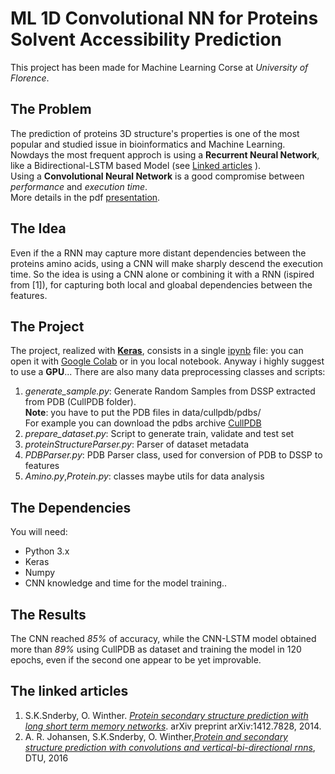 # ML 1D Convolutional NN for Proteins Solvent Accessibility Prediction

This project has been made for Machine Learning Corse at *University of Florence*.

The Problem
------
The prediction of proteins 3D structure's properties is one of the most popular and studied issue in bioinformatics and Machine Learning.<br>
Nowdays the most frequent approch is using a **Recurrent Neural Network**, like a Bidirectional-LSTM based Model (see [Linked articles](#the-linked-articles)
).<br>
Using a **Convolutional Neural Network** is a good compromise between *performance* and *execution time*.<br>
More details in the pdf [presentation](cnn_protein_solvent_accessibility_prediction.pdf).

The Idea
------
Even if the a RNN may capture more distant dependencies between the proteins amino acids, using a CNN will make sharply descend the execution time.
So the idea is using a CNN alone or combining it with a RNN (ispired from [1]), for capturing both local and gloabal dependencies between the features.

The Project
------
The project, realized with [**Keras**](https://github.com/keras-team/keras/), consists in a single [ipynb](https://ipython.org/ipython-doc/1/interactive/notebook.html) file: you can open it with [Google Colab](https://colab.research.google.com) or in you local notebook. Anyway i highly suggest to use a **GPU**...
There are also many data preprocessing classes and scripts:
1. *generate_sample.py*: Generate Random Samples from DSSP extracted from PDB (CullPDB folder).<br> **Note**: you have to put the PDB files in data/cullpdb/pdbs/<br>For example you can download the pdbs archive [CullPDB](http://www.princeton.edu/~jzthree/datasets/ICML2014/)
2. *prepare_dataset.py*: Script to generate train, validate and test set
3. *proteinStructureParser.py*: Parser of dataset metadata
4. *PDBParser.py*: PDB Parser class, used for conversion of PDB to DSSP to features
5. *Amino.py*,*Protein.py*: classes maybe utils for data analysis

The Dependencies
------
You will need:
- Python 3.x
- Keras
- Numpy
- CNN knowledge and time for the model training..

The Results
------
The CNN reached *85%* of accuracy, while the CNN-LSTM model obtained more than *89%* using CullPDB as dataset and training the model in 120 epochs, even if the second one appear to be yet improvable.

The linked articles
------
1. S.K.Snderby, O. Winther. [*Protein secondary structure prediction with long short
term memory networks*](https://arxiv.org/abs/1412.7828). arXiv preprint arXiv:1412.7828, 2014.
2. A. R. Johansen, S.K.Snderby, O. Winther,[*Protein and secondary structure
prediction with convolutions and vertical-bi-directional rnns*](https://arxiv.org/abs/1604.07176), DTU, 2016